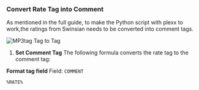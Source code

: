 ### Convert Rate Tag into Comment

As mentioned in the full guide, to make the Python script with plexx to work,the ratings from Swinsian needs to be converted into comment tags.

![MP3tag Tag to Tag](./img/mp3tag-tag-to-tags.png)

1. **Set Comment Tag** 
The following formula converts the rate tag to the comment tag:

 **Format tag field** 
Field: `COMMENT`
```text
%RATE%
```